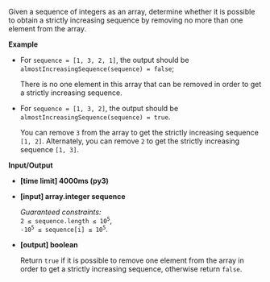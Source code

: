 <div class="markdown"><p>Given a sequence of integers as an array, determine whether it is possible to obtain a strictly increasing sequence by removing no more than one element from the array.</p>
<p><strong>Example</strong></p>
<ul>
<li>
<p>For <code>sequence = [1, 3, 2, 1]</code>, the output should be<br>
<code>almostIncreasingSequence(sequence) = false</code>;</p>
<p>There is no one element in this array that can be removed in order to get a strictly increasing sequence.</p>
</li>
<li>
<p>For <code>sequence = [1, 3, 2]</code>, the output should be<br>
<code>almostIncreasingSequence(sequence) = true</code>.</p>
<p>You can remove <code>3</code> from the array to get the strictly increasing sequence <code>[1, 2]</code>. Alternately, you can remove <code>2</code> to get the strictly increasing sequence <code>[1, 3]</code>.</p>
</li>
</ul>
<p><strong>Input/Output</strong></p>
<ul>
<li><strong>[time limit] 4000ms (py3)</strong></li>
</ul>
<ul>
<li>
<p><strong>[input] array.integer sequence</strong></p>
<p><em>Guaranteed constraints:</em><br>
<code>2 ≤ sequence.length ≤ 10<sup>5</sup></code>,<br>
<code>-10<sup>5</sup> ≤ sequence[i] ≤ 10<sup>5</sup></code>.</p>
</li>
<li>
<p><strong>[output] boolean</strong></p>
<p>Return <code>true</code> if it is possible to remove one element from the array in order to get a strictly increasing sequence, otherwise return <code>false</code>.</p>
</li>
</ul>
</div>
